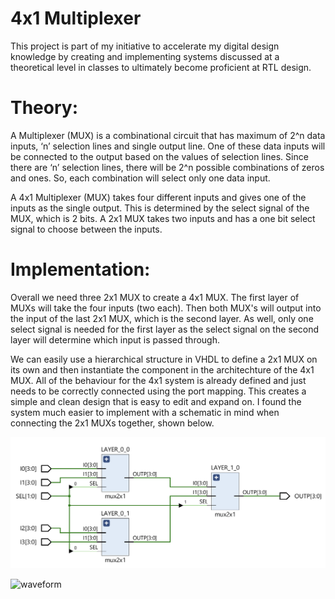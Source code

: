 # 4x1 Multiplexer

This project is part of my initiative to accelerate my digital design knowledge by creating and implementing systems discussed at a theoretical level in classes to ultimately become proficient at RTL design.

# Theory:

A Multiplexer (MUX) is a combinational circuit that has maximum of 2^n data inputs, ‘n’ selection lines and single output line. One of these data inputs will be connected to the output based on the values of selection lines. Since there are ‘n’ selection lines, there will be 2^n possible combinations of zeros and ones. So, each combination will select only one data input.

A 4x1 Multiplexer (MUX) takes four different inputs and gives one of the inputs as the single output. This is determined by the select signal of the MUX, which is 2 bits. A 2x1 MUX takes two inputs and has a one bit select signal to choose between the inputs.

# Implementation:

Overall we need three 2x1 MUX to create a 4x1 MUX. The first layer of MUXs will take the four inputs (two each). Then both MUX's will output into the input of the last 2x1 MUX, which is the second layer. As well, only one select signal is needed for the first layer as the select signal on the second layer will determine which input is passed through.

We can easily use a hierarchical structure in VHDL to define a 2x1 MUX on its own and then instantiate the component in the architechture of the 4x1 MUX. All of the behaviour for the 4x1 system is already defined and just needs to be correctly connected using the port mapping. This creates a simple and clean design that is easy to edit and expand on. I found the system much easier to implement with a schematic in mind when connecting the 2x1 MUXs together, shown below.

![schematic](./img/schematic.png)

![waveform](./img/waveform.png)
